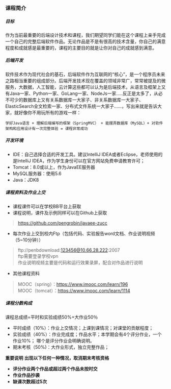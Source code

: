 ### 课程简介
##### 目标
作为当前最重要的后端设计技术和课程，我们期望同学们能在这个课程上亲手完成一个自己的完整后端软件作品。无论作品是不是有很高的技术含量，你自己的满意程度和成就感是最重要的，课程的主要目的就是让你对自己的成就感到满意。

##### 后端开发
软件技术作为现代社会的基石，后端软件作为互联网的“核心”，是一个程序员未来之路相当重要的组成部分。后端开发技术现在覆盖的领域非常广，常常被提及的微服务，大数据，人工智能，云计算这些都可以认为是后端技术，从语言及框架上又有Java一家、Python一家、GoLang一家、NodeJs一家.....反正是太多了，从必不可少的数据库上又有关系数据库一大家子、非关系数据库一大家子、ElasticSearch全文检索一家、分布式文件系统一大家子......，写出来就是告诉大家，就好像你不用玩所有的游戏一样：    

```
学好Java语言 + 理解后端编写的框架（SpringMVC） + 能摆弄数据库（MySQL）+ 对软件架构和应用设计有一次完整体验 = 课程非常成功
```

##### 开发环境  
- IDE：自己选择合适的开发工具。建议IntelliJ IDEA或者Eclipse，老师使用的是IntelliJ IDEA，作为学生身份可以在官方网站免费申请教育许可；
- Tomcat：8.0或以上，作为JavaEE服务器  
- MySQL服务器：使用5.6  
- Java：JDK8  

##### 课程资料及作业上交
- 课程课件可以在学校BB平台上获取
- 课程说明，课件及示例同样可以在Github上获取
> https://github.com/pengrobin/javaee-zucc  

- 每次作业上交到校内Ftp（包括代码、实验报告word文档、作业说明视频（5~10分钟））
> ftp://penbdownload:123456@10.66.28.222:2007   
> ftp需要登录学校vpn    
> 作业说明视频主要是代码和运行效果录屏，配合对作品进行说明  

- 其他课程资料  
> MOOC（spring）：https://www.imooc.com/learn/196     
> MOOC（tomcat）：https://www.imooc.com/learn/1114    

##### 课程分数构成
课程总成绩=平时和实验成绩50%+大作业50％ 
- 平时成绩（10%）：作业上交情况；上课到课情况；对课堂的贡献程度； 
- 实验成绩（40%）：作业完成度；作品水平；本学期会有4个评分作业，一个作业10%； 哪个是评分作业会明确说明。
- 期末考核（50%)：大作业形式，独立完整作品；    

**重要说明**
**出现以下任何一种情况，取消期末考核资格**
- **评分作业两个作品或超过两个作品未按时交**    
- **作业作品抄袭**  
- **缺课次数超过5次**   